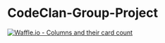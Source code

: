 # CodeClan-Group-Project

[![Waffle.io - Columns and their card count](https://badge.waffle.io/rossghill/CodeClan-Group-Project.svg?columns=all)](https://waffle.io/rossghill/CodeClan-Group-Project)
